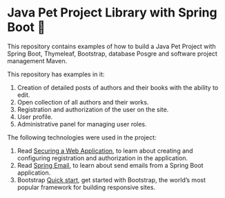 # Java Pet Project Library with Spring Boot 🍃

This repository contains examples of how to build a Java Pet Project with Spring Boot, Thymeleaf, Bootstrap, database Posgre and software project management Maven.

This repository has examples in it:

1. Сreation of detailed posts of authors and their books with the ability to edit.
2. Open collection of all authors and their works.
3. Registration and authorization of the user on the site.
4. User profile.
5. Administrative panel for managing user roles.

The following technologies were used in the project:

1. Read [Securing a Web Application](https://spring.io/guides/gs/securing-web/), to learn about creating and configuring registration and authorization in the application.
2. Read [Spring Email](https://www.baeldung.com/spring-email), to learn about send emails from a Spring Boot application.
3. Bootstrap [Quick start](https://getbootstrap.com/docs/4.4/getting-started/introduction/), get started with Bootstrap, the world’s most popular framework for building responsive sites.
